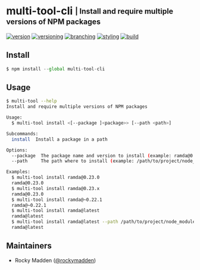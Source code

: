 # multi-tool-cli <sub><sup>| Install and require multiple versions of NPM packages<sup></sub>
[![version](http://img.shields.io/badge/version-0.2.0-blue.svg)](https://www.npmjs.com/package/multi-tool-cli)
[![versioning](http://img.shields.io/badge/versioning-semver-blue.svg)](http://semver.org/)
[![branching](http://img.shields.io/badge/branching-github%20flow-blue.svg)](https://guides.github.com/introduction/flow/)
[![styling](http://img.shields.io/badge/styling-xo-blue.svg)](https://github.com/sindresorhus/xo)
[![build](https://circleci.com/gh/cloud-elements/multi-tool-cli.svg?style=shield)](https://circleci.com/gh/cloud-elements/multi-tool-cli)

## Install
```javascript
$ npm install --global multi-tool-cli
```

## Usage
```bash
$ multi-tool --help
Install and require multiple versions of NPM packages

Usage:
  $ multi-tool install <[--package ]<package>> [--path <path>]

Subcommands:
  install  Install a package in a path

Options:
  --package  The package name and version to install (example: ramda@0.23.x)
  --path     The path where to install (example: /path/to/project/node_modules)

Examples:
  $ multi-tool install ramda@0.23.0
  ramda@0.23.0
  $ multi-tool install ramda@0.23.x
  ramda@0.23.0
  $ multi-tool install ramda@~0.22.1
  ramda@~0.22.1
  $ multi-tool install ramda@latest
  ramda@latest
  $ multi-tool install ramda@latest --path /path/to/project/node_modules
  ramda@latest
```

## Maintainers
* Rocky Madden ([@rockymadden](https://github.com/rockymadden))
